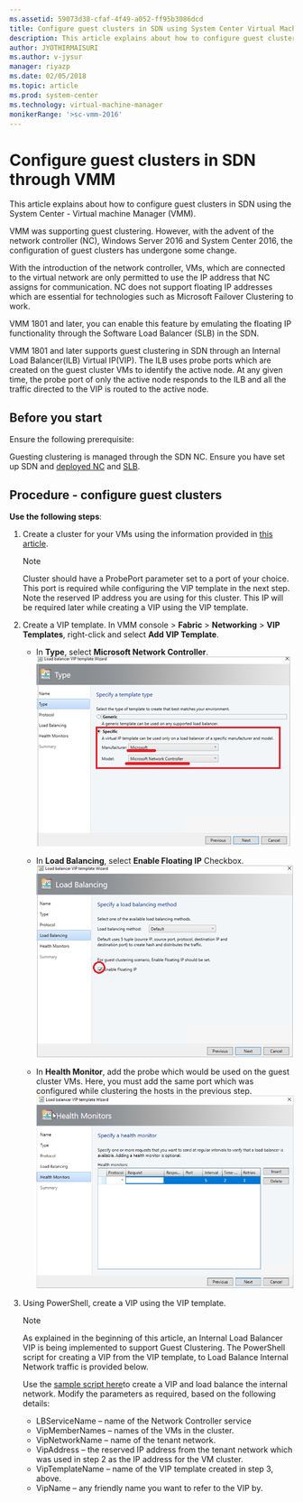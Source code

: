 ```yaml
---
ms.assetid: 59073d38-cfaf-4f49-a052-ff95b3086dcd
title: Configure guest clusters in SDN using System Center Virtual Machine Manager.
description: This article explains about how to configure guest clusters in SDN through VMM.
author: JYOTHIRMAISURI
ms.author: v-jysur
manager: riyazp
ms.date: 02/05/2018
ms.topic: article
ms.prod: system-center
ms.technology: virtual-machine-manager
monikerRange: '>sc-vmm-2016'
---
```


# Configure guest clusters in SDN through VMM

This article explains about how to configure guest clusters in SDN using the System Center - Virtual machine Manager (VMM).

VMM was supporting guest clustering.  However, with the advent of the network controller (NC), Windows Server 2016 and System Center 2016, the configuration of guest clusters has undergone some change.

With the introduction of the network controller, VMs, which are connected to the virtual network are only permitted to use the IP address that NC assigns for communication. NC does not support floating IP addresses which are essential for technologies such as Microsoft Failover Clustering to work.

VMM 1801 and later, you can enable this feature by emulating the floating IP functionality through the Software Load Balancer (SLB) in the SDN.

VMM 1801 and later supports guest clustering in SDN through an Internal Load Balancer(ILB) Virtual IP(VIP). The ILB uses probe ports which are created on the guest cluster VMs to identify the active node.  At any given time, the probe port of only the active node responds to the ILB and all the traffic directed to the VIP is routed to the active node.

## Before you start

Ensure the following prerequisite:

Guesting clustering is managed through the SDN NC. Ensure you have set up SDN and [deployed NC](sdn-controller.md) and [SLB](sdn-slb.md).   

## Procedure - configure guest clusters

**Use the following steps**:

1. Create a cluster for your VMs using the information provided in [this article](https://docs.microsoft.com/en-us/windows-server/networking/sdn/manage/guest-clustering#example-2-configuring-a-microsoft-failover-cluster).

   > [!NOTE]
   >  Cluster should have a ProbePort parameter set to a port of your choice. This port is required while configuring the VIP template in the next step.
   > Note the reserved IP address you are using for this cluster. This IP will be required later while creating a VIP using the VIP template.

2. Create a VIP template. In VMM console > **Fabric** > **Networking** > **VIP Templates**, right-click and select **Add VIP Template**.

   - In **Type**, select **Microsoft Network Controller**.
   ![network controller](media/sdn-guest-clustering/select-controller.png)

   - In **Load Balancing**, select **Enable Floating IP** Checkbox.
   ![floating IP](media/sdn-guest-clustering/enable-floating.png)

   - In **Health Monitor**, add the probe which would be used on the guest cluster VMs. Here, you must add the same port which was configured while clustering the hosts in the previous step.
   ![health monitor](media/sdn-guest-clustering/health-monitors.png)

3. Using PowerShell, create a VIP using the VIP template.

   > [!NOTE]
   > As explained in the beginning of this article, an Internal Load Balancer VIP is being implemented to support Guest Clustering. The PowerShell script for creating a VIP from the VIP template, to Load Balance Internal Network traffic is provided below.

   Use the [sample script here](sdn-load-balance-network-traffic.md#script-for-creating-vip-to-load-balance-internal-network-traffic)to create a VIP and load balance the internal network. Modify the parameters as required, based on the following details:

   - LBServiceName – name of the Network Controller service
   - VipMemberNames – names of the VMs in the cluster.
   - VipNetworkName – name of the tenant network.
   - VipAddress – the reserved IP address from the tenant network which was used in step 2 as the IP address for the VM cluster.
   - VipTemplateName – name of the VIP template created in step 3, above.
   - VipName – any friendly name you want to refer to the VIP by.
